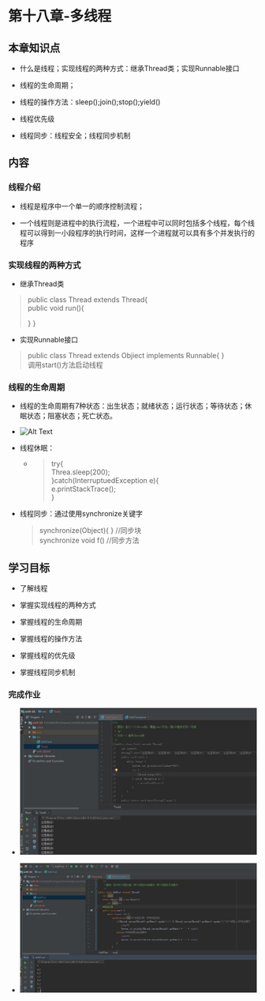 # 第十八章-多线程

## 本章知识点

- 什么是线程；实现线程的两种方式：继承Thread类；实现Runnable接口

- 线程的生命周期；

- 线程的操作方法：sleep();join();stop();yield()

- 线程优先级

- 线程同步：线程安全；线程同步机制

## 内容

### 线程介绍

- 线程是程序中一个单一的顺序控制流程；

- 一个线程则是进程中的执行流程，一个进程中可以同时包括多个线程，每个线程可以得到一小段程序的执行时间，这样一个进程就可以具有多个并发执行的程序

### 实现线程的两种方式

- 继承Thread类

> public class Thread extends Thread{  
> public void run(){  
>
> }
> }

- 实现Runnable接口

> public class Thread extends Objiect implements Runnable{ }  
> 调用start()方法启动线程

### 线程的生命周期

- 线程的生命周期有7种状态：出生状态；就绪状态；运行状态；等待状态；休眠状态；阻塞状态；死亡状态。

- ![Alt Text](https://img-blog.csdn.net/20150627094953213)

- 线程休眠：

  - > try{  
    > Threa.sleep(200);  
    > }catch(InterruptuedException e){  
    > e.printStackTrace();  
    >  }

- 线程同步：通过使用synchronize关键字

   > synchronize(Object){ }  //同步块  
   > synchronize void f() //同步方法

## 学习目标

- 了解线程

- 掌握实现线程的两种方式

- 掌握线程的生命周期

- 掌握线程的操作方法

- 掌握线程的优先级

- 掌握线程同步机制

### 完成作业

- ![Image Text](unit-18-1.jpg)

- ![Image Text](unit-18-add.jpg)
